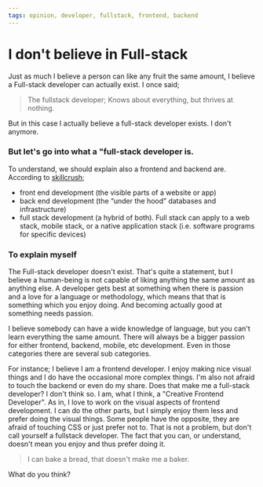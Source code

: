 ```yaml
---
tags: opinion, developer, fullstack, frontend, backend
---
```



# I don't believe in Full-stack

Just as much I believe a person can like any fruit the same amount, I believe a Full-stack developer can actually exist. I once said;

> The fullstack developer; Knows about everything, but thrives at nothing. 

But in this case I actually believe a full-stack developer exists. I don't anymore. 

### But let's go into what a "full-stack developer is.

To understand, we should explain also a frontend and backend are. According to [skillcrush](https://skillcrush.com/blog/front-end-back-end-full-stack/);

- front end development (the visible parts of a website or app)
- back end development (the “under the hood” databases and infrastructure)
- full stack development (a hybrid of both). Full stack can apply to a web stack, mobile stack, or a native application stack (i.e. software programs for specific devices)

### To explain myself

The Full-stack developer doesn't exist. That's quite a statement, but I believe a human-being is not capable of liking anything the same amount as anything else. A developer gets best at something when there is passion and a love for a language or methodology, which means that that is something which you enjoy doing. And becoming actually good at something needs passion.

I believe somebody can have a wide knowledge of language, but you can't learn everything the same amount. There will always be a bigger passion for either frontend, backend, mobile, etc development. Even in those categories there are several sub categories.

For instance; I believe I am a frontend developer. I enjoy making nice visual things and I do have the occasional more complex things. I'm also not afraid to touch the backend or even do my share. Does that make me a full-stack developer? I don't think so. I am, what I think, a "Creative Frontend Developer". As in, I love to work on the visual aspects of frontend development. I can do the other parts, but I simply enjoy them less and prefer doing the visual things. Some people have the opposite, they are afraid of touching CSS or just prefer not to. That is not a problem, but don't call yourself a fullstack developer. The fact that you can, or understand, doesn't mean you enjoy and thus prefer doing it. 

> I can bake a bread, that doesn't make me a baker. 

What do you think?
